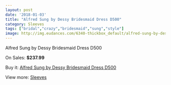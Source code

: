 ```yaml
---
layout: post
date: '2018-01-03'
title: "Alfred Sung by Dessy Bridesmaid Dress D500"
category: Sleeves
tags: ["bridal","crazy","bridesmaid","sung","style"]
image: http://img.eudances.com/6340-thickbox_default/alfred-sung-by-dessy-bridesmaid-dress-d500.jpg
---
```

Alfred Sung by Dessy Bridesmaid Dress D500

On Sales: **$237.99**
<a href="https://www.eudances.com/en/sleeves/2297-alfred-sung-by-dessy-bridesmaid-dress-d500.html"><amp-img layout="responsive" width="600" height="600" src="//img.eudances.com/6340-thickbox_default/alfred-sung-by-dessy-bridesmaid-dress-d500.jpg" alt="Alfred Sung by Dessy Bridesmaid Dress D500 0" /></a>
<a href="https://www.eudances.com/en/sleeves/2297-alfred-sung-by-dessy-bridesmaid-dress-d500.html"><amp-img layout="responsive" width="600" height="600" src="//img.eudances.com/6341-thickbox_default/alfred-sung-by-dessy-bridesmaid-dress-d500.jpg" alt="Alfred Sung by Dessy Bridesmaid Dress D500 1" /></a>

Buy it: [Alfred Sung by Dessy Bridesmaid Dress D500](https://www.eudances.com/en/sleeves/2297-alfred-sung-by-dessy-bridesmaid-dress-d500.html "Alfred Sung by Dessy Bridesmaid Dress D500")

View more: [Sleeves](https://www.eudances.com/en/26-sleeves "Sleeves")